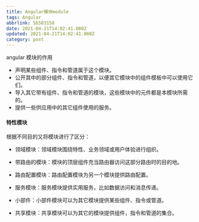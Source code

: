 ```yaml
---
title: Angular模块module
tags: Angular
abbrlink: 5b583158
date: 2021-04-21T14:02:41.000Z
updated: 2021-04-21T14:02:41.000Z
category: post
---
```


angular 模块的作用

- 声明某些组件、指令和管道属于这个模块。
- 公开其中的部分组件、指令和管道，以便其它模块中的组件模板中可以使用它们。
- 导入其它带有组件、指令和管道的模块，这些模块中的元件都是本模块所需的。
- 提供一些供应用中的其它组件使用的服务。
<!--more-->

#### 特性模块

根据不同目的又将模块进行了区分：

- 领域模块：领域模块围绕特性、业务领域或用户体验进行组织。

- 带路由的模块：模块的顶层组件充当路由器访问这部分路由时的目的地。

- 路由配置模块：路由配置模块为另一个模块提供路由配置。

- 服务模块：服务模块提供实用服务，比如数据访问和消息传递。

- 小部件：小部件模块可以为其它模块提供某些组件、指令或管道。

- 共享模块：共享模块可以为其它的模块提供组件，指令和管道的集合。
